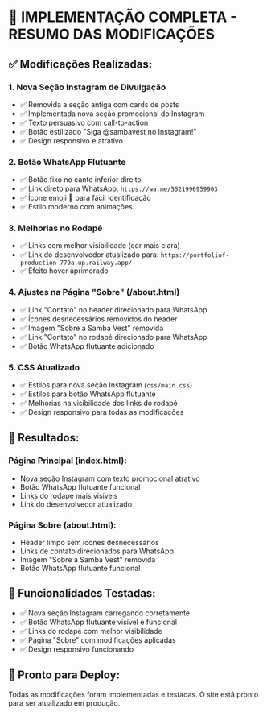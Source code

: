 # 🎉 IMPLEMENTAÇÃO COMPLETA - RESUMO DAS MODIFICAÇÕES

## ✅ **Modificações Realizadas:**

### 1. **Nova Seção Instagram de Divulgação**
- ✅ Removida a seção antiga com cards de posts
- ✅ Implementada nova seção promocional do Instagram
- ✅ Texto persuasivo com call-to-action
- ✅ Botão estilizado "Siga @sambavest no Instagram!"
- ✅ Design responsivo e atrativo

### 2. **Botão WhatsApp Flutuante**
- ✅ Botão fixo no canto inferior direito
- ✅ Link direto para WhatsApp: `https://wa.me/5521996959903`
- ✅ Ícone emoji 💬 para fácil identificação
- ✅ Estilo moderno com animações

### 3. **Melhorias no Rodapé**
- ✅ Links com melhor visibilidade (cor mais clara)
- ✅ Link do desenvolvedor atualizado para: `https://portfoliof-production-779a.up.railway.app/`
- ✅ Efeito hover aprimorado

### 4. **Ajustes na Página "Sobre" (/about.html)**
- ✅ Link "Contato" no header direcionado para WhatsApp
- ✅ Ícones desnecessários removidos do header
- ✅ Imagem "Sobre a Samba Vest" removida
- ✅ Link "Contato" no rodapé direcionado para WhatsApp
- ✅ Botão WhatsApp flutuante adicionado

### 5. **CSS Atualizado**
- ✅ Estilos para nova seção Instagram (`css/main.css`)
- ✅ Estilos para botão WhatsApp flutuante
- ✅ Melhorias na visibilidade dos links do rodapé
- ✅ Design responsivo para todas as modificações

## 🎯 **Resultados:**

### **Página Principal (index.html):**
- Nova seção Instagram com texto promocional atrativo
- Botão WhatsApp flutuante funcional
- Links do rodapé mais visíveis
- Link do desenvolvedor atualizado

### **Página Sobre (about.html):**
- Header limpo sem ícones desnecessários
- Links de contato direcionados para WhatsApp
- Imagem "Sobre a Samba Vest" removida
- Botão WhatsApp flutuante funcional

## 📱 **Funcionalidades Testadas:**
- ✅ Nova seção Instagram carregando corretamente
- ✅ Botão WhatsApp flutuante visível e funcional
- ✅ Links do rodapé com melhor visibilidade
- ✅ Página "Sobre" com modificações aplicadas
- ✅ Design responsivo funcionando

## 🚀 **Pronto para Deploy:**
Todas as modificações foram implementadas e testadas. O site está pronto para ser atualizado em produção.

